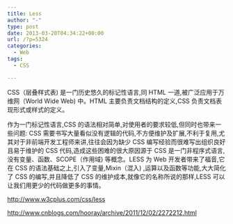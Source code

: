 ```yaml
---
title: Less
author: "-"
type: post
date: 2013-03-20T04:34:22+00:00
url: /?p=5324
categories:
  - Web
tags:
  - CSS

---
```

CSS（层叠样式表) 是一门历史悠久的标记性语言,同 HTML 一道,被广泛应用于万维网（World Wide Web) 中。HTML 主要负责文档结构的定义,CSS 负责文档表现形式或样式的定义。
  
作为一门标记性语言,CSS 的语法相对简单,对使用者的要求较低,但同时也带来一些问题: CSS 需要书写大量看似没有逻辑的代码,不方便维护及扩展,不利于复用,尤其对于非前端开发工程师来讲,往往会因为缺少 CSS 编写经验而很难写出组织良好且易于维护的 CSS 代码,造成这些困难的很大原因源于 CSS 是一门非程序式语言,没有变量、函数、SCOPE（作用域) 等概念。LESS 为 Web 开发者带来了福音,它在 CSS 的语法基础之上,引入了变量,Mixin（混入) ,运算以及函数等功能,大大简化了 CSS 的编写,并且降低了 CSS 的维护成本,就像它的名称所说的那样,LESS 可以让我们用更少的代码做更多的事情。
  
http://www.w3cplus.com/css/less
  
http://www.cnblogs.com/hooray/archive/2011/12/02/2272212.html